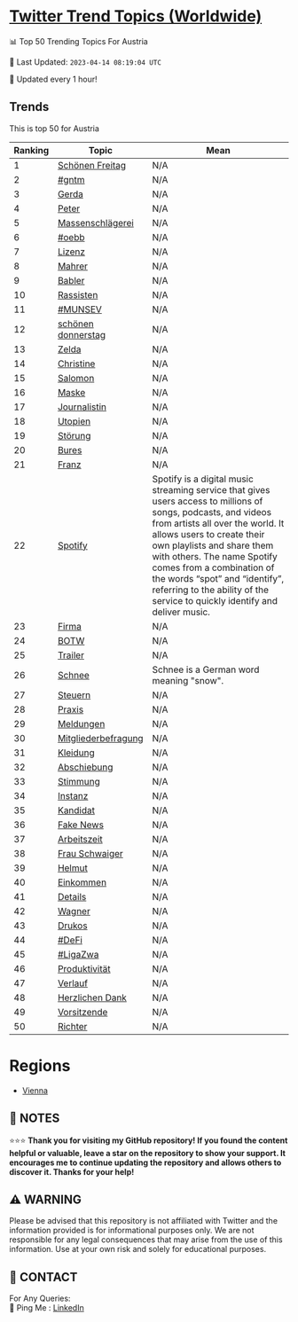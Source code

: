 [Twitter Trend Topics (Worldwide)](https://github.com/ErcinDedeoglu/Twitter-Trend-Topics)
==========


📊 Top 50 Trending Topics For Austria

📆 Last Updated: `2023-04-14 08:19:04 UTC`

🔧 Updated every 1 hour!


## Trends

This is top 50 for Austria

| Ranking | Topic | Mean |
| ------- | ------------ | ------------ |
| 1 | [Schönen Freitag](http://twitter.com/search?q=Sch%c3%b6nen+Freitag) | N/A |
| 2 | [#gntm](http://twitter.com/search?q=%23gntm) | N/A |
| 3 | [Gerda](http://twitter.com/search?q=Gerda) | N/A |
| 4 | [Peter](http://twitter.com/search?q=Peter) | N/A |
| 5 | [Massenschlägerei](http://twitter.com/search?q=Massenschl%c3%a4gerei) | N/A |
| 6 | [#oebb](http://twitter.com/search?q=%23oebb) | N/A |
| 7 | [Lizenz](http://twitter.com/search?q=Lizenz) | N/A |
| 8 | [Mahrer](http://twitter.com/search?q=Mahrer) | N/A |
| 9 | [Babler](http://twitter.com/search?q=Babler) | N/A |
| 10 | [Rassisten](http://twitter.com/search?q=Rassisten) | N/A |
| 11 | [#MUNSEV](http://twitter.com/search?q=%23MUNSEV) | N/A |
| 12 | [schönen donnerstag](http://twitter.com/search?q=sch%c3%b6nen+donnerstag) | N/A |
| 13 | [Zelda](http://twitter.com/search?q=Zelda) | N/A |
| 14 | [Christine](http://twitter.com/search?q=Christine) | N/A |
| 15 | [Salomon](http://twitter.com/search?q=Salomon) | N/A |
| 16 | [Maske](http://twitter.com/search?q=Maske) | N/A |
| 17 | [Journalistin](http://twitter.com/search?q=Journalistin) | N/A |
| 18 | [Utopien](http://twitter.com/search?q=Utopien) | N/A |
| 19 | [Störung](http://twitter.com/search?q=St%c3%b6rung) | N/A |
| 20 | [Bures](http://twitter.com/search?q=Bures) | N/A |
| 21 | [Franz](http://twitter.com/search?q=Franz) | N/A |
| 22 | [Spotify](http://twitter.com/search?q=Spotify) | Spotify is a digital music streaming service that gives users access to millions of songs, podcasts, and videos from artists all over the world. It allows users to create their own playlists and share them with others. The name Spotify comes from a combination of the words “spot” and “identify”, referring to the ability of the service to quickly identify and deliver music. |
| 23 | [Firma](http://twitter.com/search?q=Firma) | N/A |
| 24 | [BOTW](http://twitter.com/search?q=BOTW) | N/A |
| 25 | [Trailer](http://twitter.com/search?q=Trailer) | N/A |
| 26 | [Schnee](http://twitter.com/search?q=Schnee) | Schnee is a German word meaning "snow". |
| 27 | [Steuern](http://twitter.com/search?q=Steuern) | N/A |
| 28 | [Praxis](http://twitter.com/search?q=Praxis) | N/A |
| 29 | [Meldungen](http://twitter.com/search?q=Meldungen) | N/A |
| 30 | [Mitgliederbefragung](http://twitter.com/search?q=Mitgliederbefragung) | N/A |
| 31 | [Kleidung](http://twitter.com/search?q=Kleidung) | N/A |
| 32 | [Abschiebung](http://twitter.com/search?q=Abschiebung) | N/A |
| 33 | [Stimmung](http://twitter.com/search?q=Stimmung) | N/A |
| 34 | [Instanz](http://twitter.com/search?q=Instanz) | N/A |
| 35 | [Kandidat](http://twitter.com/search?q=Kandidat) | N/A |
| 36 | [Fake News](http://twitter.com/search?q=Fake+News) | N/A |
| 37 | [Arbeitszeit](http://twitter.com/search?q=Arbeitszeit) | N/A |
| 38 | [Frau Schwaiger](http://twitter.com/search?q=Frau+Schwaiger) | N/A |
| 39 | [Helmut](http://twitter.com/search?q=Helmut) | N/A |
| 40 | [Einkommen](http://twitter.com/search?q=Einkommen) | N/A |
| 41 | [Details](http://twitter.com/search?q=Details) | N/A |
| 42 | [Wagner](http://twitter.com/search?q=Wagner) | N/A |
| 43 | [Drukos](http://twitter.com/search?q=Drukos) | N/A |
| 44 | [#DeFi](http://twitter.com/search?q=%23DeFi) | N/A |
| 45 | [#LigaZwa](http://twitter.com/search?q=%23LigaZwa) | N/A |
| 46 | [Produktivität](http://twitter.com/search?q=Produktivit%c3%a4t) | N/A |
| 47 | [Verlauf](http://twitter.com/search?q=Verlauf) | N/A |
| 48 | [Herzlichen Dank](http://twitter.com/search?q=Herzlichen+Dank) | N/A |
| 49 | [Vorsitzende](http://twitter.com/search?q=Vorsitzende) | N/A |
| 50 | [Richter](http://twitter.com/search?q=Richter) | N/A |



# Regions

* [Vienna](</Austria/Vienna.md>)



## 📝 NOTES

⭐⭐⭐ **Thank you for visiting my GitHub repository! If you found the content helpful or valuable, leave a star on the repository to show your support. It encourages me to continue updating the repository and allows others to discover it. Thanks for your help!**


## ⚠️ WARNING

Please be advised that this repository is not affiliated with Twitter and the information provided is for informational purposes only. We are not responsible for any legal consequences that may arise from the use of this information. Use at your own risk and solely for educational purposes.


## 📨 CONTACT

 For Any Queries:  
            🏓 Ping Me : [LinkedIn](https://www.linkedin.com/in/ercindedeoglu/)
